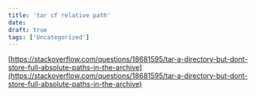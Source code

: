 ```yaml
---
title: 'tar cf relative path'
date: 
draft: true
tags: ['Uncategorized']
---
```


[https://stackoverflow.com/questions/18681595/tar-a-directory-but-dont-store-full-absolute-paths-in-the-archive](https://stackoverflow.com/questions/18681595/tar-a-directory-but-dont-store-full-absolute-paths-in-the-archive)